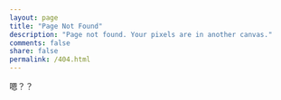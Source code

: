 ```yaml
---
layout: page
title: "Page Not Found"
description: "Page not found. Your pixels are in another canvas."
comments: false
share: false
permalink: /404.html
---  
```


嗯？？

<script type="text/javascript">
  var GOOG_FIXURL_LANG = 'en';
  var GOOG_FIXURL_SITE = '{{ site.url }}'
</script>
<script type="text/javascript"
  src="//linkhelp.clients.google.com/tbproxy/lh/wm/fixurl.js">
</script>